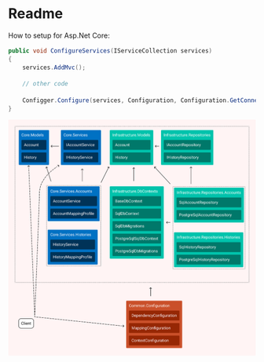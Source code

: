 # Readme

How to setup for Asp.Net Core:

```csharp
public void ConfigureServices(IServiceCollection services)
{
    services.AddMvc();
    
    // other code
    
    Configger.Configure(services, Configuration, Configuration.GetConnectionString("DefaultConnection"), DbConfigurationOptions.Sql);
}
```

![module scheme](./Images/Scheme.png)
